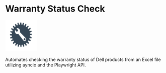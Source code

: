 # Warranty Status Check
 <img src="logo.svg" height="100" width="100"> 
<p>Automates checking the warranty status of Dell products from an Excel file utilizing ayncio and the Playwright API.</p>
